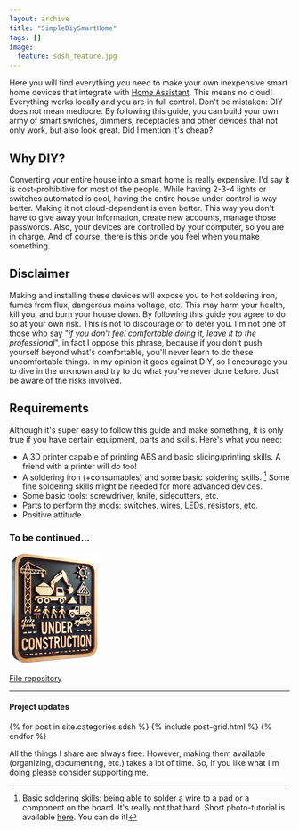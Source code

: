 ```yaml
---
layout: archive
title: "SimpleDiySmartHome"
tags: []
image:
  feature: sdsh_feature.jpg
---
```


Here you will find everything you need to make your own inexpensive smart home devices that integrate with [Home Assistant](https://www.home-assistant.io/). This means no cloud! Everything works locally and you are in full control.
Don't be mistaken: DIY does not mean mediocre. By following this guide, you can build your own army of smart switches, dimmers, receptacles and other devices that not only work, but also look great.
Did I mention it's cheap?

## Why DIY?
Converting your entire house into a smart home is really expensive. I'd say it is cost-prohibitive for most of the people. While having 2-3-4 lights or switches automated is cool, having the entire house under control is way better. Making it not cloud-dependent is even better. This way you don't have to give away your information, create new accounts, manage those passwords. Also, your devices are controlled by your computer, so you are in charge. And of course, there is this pride you feel when you make something.

## Disclaimer
Making and installing these devices will expose you to hot soldering iron, fumes from flux, dangerous mains voltage, etc. This may harm your health, kill you, and burn your house down. By following this guide you agree to do so at your own risk.
This is not to discourage or to deter you. I'm not one of those who say "*if you don't feel comfortable doing it, leave it to the professional*", in fact I oppose this phrase, because if you don't push yourself beyond what's comfortable, you'll never learn to do these uncomfortable things. In my opinion it goes against DIY, so I encourage you to dive in the unknown and try to do what you've never done before. Just be aware of the risks involved.

## Requirements
Although it's super easy to follow this guide and make something, it is only true if you have certain equipment, parts and skills. Here's what you need:
 - A 3D printer capable of printing ABS and basic slicing/printing skills. A friend with a printer will do too!
 - A soldering iron (+consumables) and some basic soldering skills. [^1] Some fine soldering skills might be needed for more advanced devices.
 - Some basic tools: screwdriver, knife, sidecutters, etc.
 - Parts to perform the mods: switches, wires, LEDs, resistors, etc.
 - Positive attitude.

[^1]: Basic soldering skills: being able to solder a wire to a pad or a component on the board. It's really not that hard. Short photo-tutorial is available [here](howtosolder). You can do it!


### To be continued...
![](/images/under-construction.png)


[File repository](https://github.com/ScramblerUSA/SimpleDiySmarthome)


---
#### Project updates

<div class="tiles">
{% for post in site.categories.sdsh %}
	{% include post-grid.html %}
{% endfor %}
</div><!-- /.tiles -->

All the things I share are always free. However, making them available (organizing, documenting, etc.) takes a lot of time. So, if you like what I'm doing please consider supporting me.
<a href="https://www.buymeacoffee.com/ScramblerUSA" class="btn" target="_blank"><i class="fa-solid fa-mug-hot" aria-hidden="true"></i></a>
